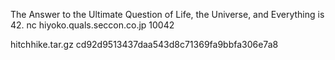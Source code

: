 The Answer to the Ultimate Question of Life, the Universe, and Everything is 42.
nc hiyoko.quals.seccon.co.jp 10042

hitchhike.tar.gz cd92d9513437daa543d8c71369fa9bbfa306e7a8
